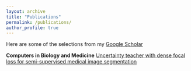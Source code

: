 ```yaml
---
layout: archive
title: "Publications"
permalink: /publications/
author_profile: true
---
```


Here are some of the selections from my [Google Scholar](https://scholar.google.com.hk/citations?user=xV3gdyAAAAAJ&hl=zh-CN)

**Computers in Biology and Medicine** [Uncertainty teacher with dense focal loss for semi-supervised medical image segmentation](https://www.sciencedirect.com/science/article/pii/S001048252200751X)


